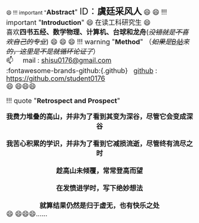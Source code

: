 :smile: 
!!! important "<font size=4>**Abstract**</size>"
    <font  size=5>ID：**虞廷采风人**</font>
 :smile: :smile:
!!! important "<font size=4>**Introduction**</size>"
    :smile: 在读工科研究生 :smile:<br>
    喜欢**四书五经、数学物理、计算机、台球和龙舟**(<del>*没错就是不喜欢自己的专业*</del>)
 :smile: :smile: :smile:
!!! warning "<font size=4>**Method**</size>" 
        <font size=4>（<del>*如果是[B站](https://space.bilibili.com/408767554)来的，这里是不是就循环论证了*</del>） <br>
           📫  &nbsp;  &nbsp;&nbsp;mail : shisu0176@gmail.com<br>
         :fontawesome-brands-github:{.github} &nbsp;   [github](https://github.com/student0176) : https://github.com/student0176<br>
        </font>
:smile: :smile::smile::smile:


!!! quote "<font size=4>**Retrospect and Prospect**</size>" 
    <font size=4> 
    <center><b>
    我费力堆叠的高山，并非为了看到其变为深谷，尽管它会变成深谷<br><br>
    我苦心积累的学识，并非为了看到它减损流逝，尽管终有流尽之时<br><br>
    趁高山未倾覆，常常登高而望<br><br>
    在发愤进学时，写下绝妙想法<br><br>
    就算结果仍然是归于虚无，也有快乐之处<br></b>
    </center>
    </font>
:smile: :smile::smile::smile:......
<br><br><br><br>
